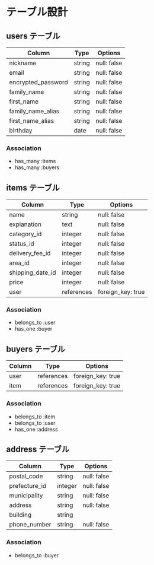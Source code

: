 # テーブル設計

## users テーブル

| Column             | Type    | Options     |
| ------------------ | ------- | ----------- |
| nickname           | string  | null: false |
| email              | string  | null: false |
| encrypted_password | string  | null: false |
| family_name        | string  | null: false |
| first_name         | string  | null: false |
| family_name_alias  | string  | null: false |
| first_name_alias   | string  | null: false |
| birthday           | date    | null: false |

### Association

- has_many :items
- has_many :buyers

## items テーブル

| Column           | Type       | Options           |
| ---------------- | ---------- | ----------------- |
| name             | string     | null: false       |
| explanation      | text       | null: false       |
| category_id      | integer    | null: false       |
| status_id        | integer    | null: false       |
| delivery_fee_id  | integer    | null: false       |
| area_id          | integer    | null: false       |
| shipping_date_id | integer    | null: false       |
| price            | integer    | null: false       |
| user             | references | foreign_key: true |

### Association

- belongs_to :user
- has_one :buyer

## buyers テーブル

| Column | Type       | Options           |
| ------ | ---------- | ----------------- |
| user   | references | foreign_key: true |
| item   | references | foreign_key: true |

### Association

- belongs_to :item
- belongs_to :user
- has_one :address

## address テーブル

| Column        | Type    | Options     |
| ------------- | ------- | ----------- |
| postal_code   | string  | null: false |
| prefecture_id | integer | null: false |
| municipality  | string  | null: false |
| address       | string | null: false |
| building      | string  |             |
| phone_number  | string  | null: false |

### Association

- belongs_to :buyer
